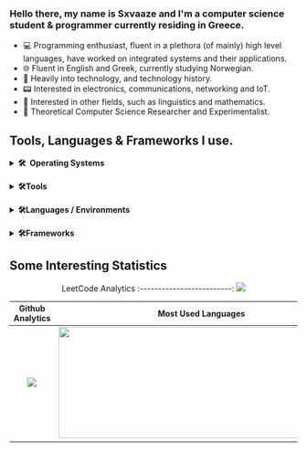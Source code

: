 ### Hello there, my name is Sxvaaze and I'm a computer science student & programmer currently residing in Greece.

- 💻 Programming enthusiast, fluent in a plethora (of mainly) high level languages, have worked on integrated systems and their applications.
- 🌐 Fluent in English and Greek, currently studying Norwegian.
- 💾 Heavily into technology, and technology history.
- 📟 Interested in electronics, communications, networking and IoT.
- 🧮 Interested in other fields, such as linguistics and mathematics.<br/>
- 📄 Theoretical Computer Science Researcher and Experimentalist.

## Tools, Languages & Frameworks I use.
<details>
  <summary><b>🛠️&nbsp;&nbsp;Operating&nbsp;Systems</b></summary>
  <br/>
  <img align="left" alt="Windows10" width="26px" src="https://upload.wikimedia.org/wikipedia/commons/thumb/5/5f/Windows_logo_-_2012.svg/600px-Windows_logo_-_2012.svg.png" />
  <img align="left" alt="KaliLinux" width="26px" src="https://seeklogo.com/images/K/kali-linux-logo-5A3B1D1555-seeklogo.com.png" />

</details>

<br/>

<details>
  <summary><b>🛠️Tools</b></summary>
  <br/>

  <img align="left" alt="Visual Studio Code" width="26px" src="https://raw.githubusercontent.com/github/explore/80688e429a7d4ef2fca1e82350fe8e3517d3494d/topics/visual-studio-code/visual-studio-code.png" />
  <img align="left" alt="Unity" width="26px" src="https://seeklogo.com/images/U/unity-logo-988A22E703-seeklogo.com.png" />
  <img align="left" alt="Git" width="26px" src="https://upload.wikimedia.org/wikipedia/commons/thumb/3/3f/Git_icon.svg/1024px-Git_icon.svg.png" />
  <img align="left" alt="GitHub" width="26px" src="https://raw.githubusercontent.com/github/explore/78df643247d429f6cc873026c0622819ad797942/topics/github/github.png" />
  <img align="left" alt="Terminal" width="26px" src="https://raw.githubusercontent.com/github/explore/80688e429a7d4ef2fca1e82350fe8e3517d3494d/topics/terminal/terminal.png" />

</details>

<br/>

<details>
  <summary><b>🛠️Languages / Environments </b></summary>
  <br/>

  <img align="left" alt="Python3" width="26px" src="https://icons.iconarchive.com/icons/cornmanthe3rd/plex/512/Other-python-icon.png"/>
  <!-- <img align="left" alt="HTML5" width="26px" src="https://raw.githubusercontent.com/github/explore/80688e429a7d4ef2fca1e82350fe8e3517d3494d/topics/html/html.png" />
  <img align="left" alt="CSS3" width="26px" src="https://raw.githubusercontent.com/github/explore/80688e429a7d4ef2fca1e82350fe8e3517d3494d/topics/css/css.png" />
-->
  <img align="left" alt="JavaScript" width="26px" src="https://raw.githubusercontent.com/github/explore/80688e429a7d4ef2fca1e82350fe8e3517d3494d/topics/javascript/javascript.png" />
  <img align="left" alt="TypeScript" width="26px" src="https://upload.wikimedia.org/wikipedia/commons/thumb/4/4c/Typescript_logo_2020.svg/512px-Typescript_logo_2020.svg.png" />
  <img align="left" alt="Node.js" width="26px" src="https://raw.githubusercontent.com/github/explore/80688e429a7d4ef2fca1e82350fe8e3517d3494d/topics/nodejs/nodejs.png" />
  <img align="left" alt="Rust" width="26px" src="https://upload.wikimedia.org/wikipedia/commons/thumb/d/d5/Rust_programming_language_black_logo.svg/2048px-Rust_programming_language_black_logo.svg.png"/>
  <img align="left" alt="PHP" width="26px" src="http://pngimg.com/uploads/php/php_PNG50.png" />
  <img align="left" alt="C" width="26px" src="https://www.pngkit.com/png/full/101-1010012_c-programming-icon-c-programming-language-logo.png" />
  <img align="left" alt="C++" width="26px" src="https://upload.wikimedia.org/wikipedia/commons/thumb/1/18/ISO_C%2B%2B_Logo.svg/1822px-ISO_C%2B%2B_Logo.svg.png" />
  <img align="left" alt="C#" width="26px" src="https://seeklogo.com/images/C/c-sharp-c-logo-02F17714BA-seeklogo.com.png" />
  <img align="left" alt="Arduino -  Ino" width="39px" src="https://roboticsbackend.com/wp-content/uploads/2022/04/arduino_logo.png" />
</details>

<br/>

<details>
  <summary><b>🛠️Frameworks</b></summary>
  <br/>
  <img align="left" alt="Flask" width="26px" src="https://flask.palletsprojects.com/en/2.0.x/_static/flask-icon.png"/>
  <img align="left" alt="React" width="26px" src="https://raw.githubusercontent.com/github/explore/80688e429a7d4ef2fca1e82350fe8e3517d3494d/topics/react/react.png" />
  <img align="left" alt="Vue3" width="26px" src="https://a.storyblok.com/f/39898/1024x1024/dea4e1b62d/vue-js_logo-svg.png" />
  <!-- <img align="left" alt="ElectronJS" width="26px" src="https://upload.wikimedia.org/wikipedia/commons/thumb/9/91/Electron_Software_Framework_Logo.svg/1200px-Electron_Software_Framework_Logo.svg.png" /> -->

  <br/>
</details>

## Some Interesting Statistics
<!--
<div align="center">
  <img src="https://leetcard.jacoblin.cool/Sxvaaze?theme=nord&border=0&radius=8"/>
  <img src="https://github-readme-stats.vercel.app/api?username=sxvaaze&show_icons=true&theme=radical&title_color=8E5AE9"/>
  <img height="195vh" width="500vw" src="https://github-readme-stats.vercel.app/api/top-langs/?username=Sxvaaze&layout=compact&title_color=8E5AE9&text_color=e7e7e7&icon_color=007bff&bg_color=141321&border=0"/>
</div> -->

<div align="center">

  LeetCode Analytics
  :-------------------------:
  ![](https://leetcard.jacoblin.cool/Sxvaaze?theme=nord&border=0&radius=8)
  
  Github Analytics           |  Most Used Languages
  :-------------------------:|:-------------------------:
  <img src="https://github-readme-stats.vercel.app/api?username=sxvaaze&show_icons=true&theme=radical&title_color=8E5AE9"/>  |  <img height="195vh" width="500vw" src="https://github-readme-stats.vercel.app/api/top-langs/?username=Sxvaaze&layout=compact&title_color=8E5AE9&text_color=e7e7e7&icon_color=007bff&bg_color=141321&border=0"/>
</div>
